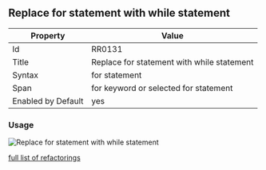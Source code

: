 ## Replace for statement with while statement

Property | Value
--- | --- 
Id | RR0131
Title | Replace for statement with while statement
Syntax | for statement
Span | for keyword or selected for statement
Enabled by Default | yes

### Usage

![Replace for statement with while statement](../../images/refactorings/ReplaceForWithWhile.png)

[full list of refactorings](Refactorings.md)
